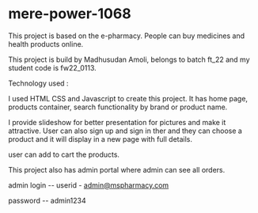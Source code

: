 # mere-power-1068

This project is based on the e-pharmacy. People can buy medicines and health products online.

This project is build by Madhusudan Amoli, belongs to batch ft_22 and my student code is fw22_0113.

Technology used :

I used HTML CSS and Javascript to create this project. It has home page, products container, search functionality by brand or product name.

I provide slideshow for better presentation for pictures and make it attractive. User can also sign up and sign in ther and they can choose a product and it will display in a new page with full details. 

user can add to cart the products.

This project also has admin portal where admin can see all orders.

admin login --  userid - admin@mspharmacy.com

password -- admin1234
